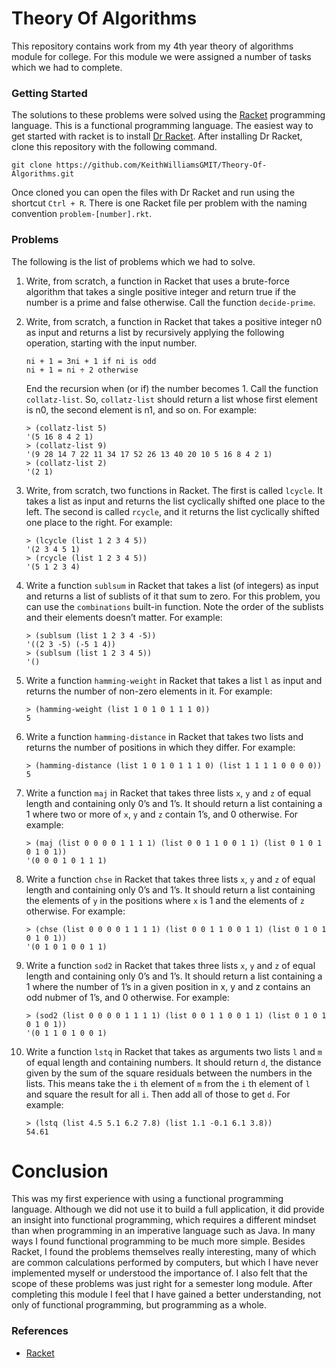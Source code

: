 # Theory Of Algorithms
This repository contains work from my 4th year theory of algorithms module for college. For this module we were assigned a number of tasks which we had to complete.

### Getting Started
The solutions to these problems were solved using the [Racket](https://racket-lang.org/) programming language. This is a functional programming language. The easiest way to get started with racket is to install [Dr Racket](https://download.racket-lang.org/). After installing Dr Racket, clone this repository with the following command.

```
git clone https://github.com/KeithWilliamsGMIT/Theory-Of-Algorithms.git
```

Once cloned you can open the files with Dr Racket and run using the shortcut `Ctrl + R`. There is one Racket file per problem with the naming convention `problem-[number].rkt`.

### Problems
The following is the list of problems which we had to solve.

1. Write, from scratch, a function in Racket that uses a brute-force algorithm that takes a single positive integer and return true if the number is a prime and false otherwise. Call the function `decide-prime`.

2. Write, from scratch, a function in Racket that takes a positive integer n0 as input and returns a list by recursively applying the following operation, starting with the input number.

    ```
    ni + 1 = 3ni + 1 if ni is odd
    ni + 1 = ni ÷ 2 otherwise
    ```

   End the recursion when (or if) the number becomes 1. Call the function `collatz-list`. So, `collatz-list` should return a list whose first element is n0, the second element is n1, and so on. For example:

    ```
    > (collatz-list 5)
    '(5 16 8 4 2 1)
    > (collatz-list 9)
    '(9 28 14 7 22 11 34 17 52 26 13 40 20 10 5 16 8 4 2 1)
    > (collatz-list 2)
    '(2 1)
    ```

3. Write, from scratch, two functions in Racket. The first is called `lcycle`. It takes a list as input and returns the list cyclically shifted one place to the left. The second is called `rcycle`, and it returns the list cyclically shifted one place to the right. For example:

    ```
    > (lcycle (list 1 2 3 4 5))
    '(2 3 4 5 1)
    > (rcycle (list 1 2 3 4 5))
    '(5 1 2 3 4)
    ```

4. Write a function `sublsum` in Racket that takes a list (of integers) as input and returns a list of sublists of it that sum to zero. For this problem, you can use the `combinations` built-in function. Note the order of the sublists and their elements doesn’t matter. For example:

    ```
    > (sublsum (list 1 2 3 4 -5))
    '((2 3 -5) (-5 1 4))
    > (sublsum (list 1 2 3 4 5))
    '()
    ```

5. Write a function `hamming-weight` in Racket that takes a list `l` as input and returns the number of non-zero elements in it. For example:

    ```
    > (hamming-weight (list 1 0 1 0 1 1 1 0))
    5
    ```

6. Write a function `hamming-distance` in Racket that takes two lists and returns the number of positions in which they differ. For example:

    ```
    > (hamming-distance (list 1 0 1 0 1 1 1 0) (list 1 1 1 1 0 0 0 0))
    5
    ```

7. Write a function `maj` in Racket that takes three lists `x`, `y` and `z` of equal length and containing only 0’s and 1’s. It should return a list containing a 1 where two or more of `x`, `y` and `z` contain 1’s, and 0 otherwise. For example:

    ```
    > (maj (list 0 0 0 0 1 1 1 1) (list 0 0 1 1 0 0 1 1) (list 0 1 0 1 0 1 0 1))
    '(0 0 0 1 0 1 1 1)
    ```

8. Write a function `chse` in Racket that takes three lists `x`, `y` and `z` of equal length and containing only 0’s and 1’s. It should return a list containing the elements of `y` in the positions where `x` is 1 and the elements of `z` otherwise. For example:

    ```
    > (chse (list 0 0 0 0 1 1 1 1) (list 0 0 1 1 0 0 1 1) (list 0 1 0 1 0 1 0 1))
    '(0 1 0 1 0 0 1 1)
    ```

9. Write a function `sod2` in Racket that takes three lists `x`, `y` and `z` of equal length and containing only 0’s and 1’s. It should return a list containing a 1 where the number of 1’s in a given position in x, y and z contains an odd nubmer of 1’s, and 0 otherwise. For example:

    ```
    > (sod2 (list 0 0 0 0 1 1 1 1) (list 0 0 1 1 0 0 1 1) (list 0 1 0 1 0 1 0 1))
    '(0 1 1 0 1 0 0 1)
    ```

10. Write a function `lstq` in Racket that takes as arguments two lists `l` and `m` of equal length and containing numbers. It should return `d`, the distance given by the sum of the square residuals between the numbers in the lists. This means take the `i` th element of `m` from the `i` th element of `l` and square the result for all `i`. Then add all of those to get `d`. For example:

    ```
    > (lstq (list 4.5 5.1 6.2 7.8) (list 1.1 -0.1 6.1 3.8))
    54.61
    ```

# Conclusion
This was my first experience with using a functional programming language. Although we did not use it to build a full application, it did provide an insight into functional programming, which requires a different mindset than when programming in an imperative language such as Java. In many ways I found functional programming to be much more simple. Besides Racket, I found the problems themselves really interesting, many of which are common calculations performed by computers, but which I have never implemented myself or understood the importance of. I also felt that the scope of these problems was just right for a semester long module. After completing this module I feel that I have gained a better understanding, not only of functional programming, but programming as a whole.

### References
+ [Racket](https://racket-lang.org/)
